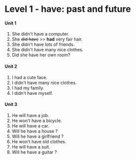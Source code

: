# Level 1 - have: past and future

#### Unit 1

1. She didn't have a computer.
2. She ~~did have~~  >> **had** very fair hair.
3. She didn't have lots of friends.
4. She didn't have many nice clothes.
5. Did she have her own room?

#### Unit 2

1. I had a cute face.
2. I didn't have many nice clothes.
3. I had my family.
4. I didn't have myself.

#### Unit 3

1. He will have a job.
2. He won't have a bicycle.
3. He will have a car.
4. Will he have a house ?
5. Will he have a girlfriend ?
6. He won't have old clothes.
7. He will have a suit.
8. Will he have a guitar ?